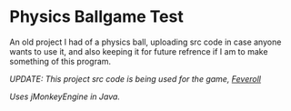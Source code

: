 # Physics Ballgame Test
An old project I had of a physics ball, uploading src code in case anyone wants to use it, and also keeping it for future refrence if I am to make something of this program.

*UPDATE: This project src code is being used for the game, [Feveroll](https://www.indiedb.com/games/feveroll)*

*Uses jMonkeyEngine in Java.*
